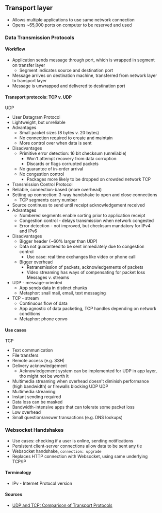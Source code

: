 ## Transport layer 

- Allows multiple applications to use same network connection 
- Opens ~65,000 ports on computer to be reserved and used 

### Data Transmission Protocols 

#### Workflow 
- Application sends message through port, which is wrapped in segment on transfer layer 
    - Segment indicates source and destination port  
- Message arrives on destination machine, transferred from network layer to transport layer 
- Message is unwrapped and delivered to destination port 

#### Transport protocols: TCP v. UDP 
UDP 
- User Datagram Protocol
- Lightweight, but unreliable 
- Advantages 
    - Small packet sizes (8 bytes v. 20 bytes)
    - No connection required to create and maintain 
    - More control over when data is sent 
- Disadvantages 
    - Primitive error detection: 16 bit checksum (unreliable)
        - Won't attempt recovery from data corruption 
        - Discards or flags corrupted packets
    - No guarantee of in-order arrival 
    - No congestion control 
        - Packages more likely to be dropped on crowded network 
TCP 
- Transmission Control Protocol 
- Reliable, connection-based (more overhead)
- Setting up connection: 3-way handshake to open and close connections 
    - TCP segments carry number 
- Source continues to send until receipt acknowledgement received 
- Advantages
    - Numbered segments enable sorting prior to application receipt 
    - Congestion control - delays transmission when network congested 
    - Error detection - not improved, but checksum mandatory for IPv4 and IPv6
- Disadvantages 
    - Bigger header (~60% larger than UDP)
    - Data not guaranteed to be sent immediately due to congestion control 
        - Use case: real time exchanges like video or phone call 
    - Bigger overhead 
        - Retransmission of packets, acknowledgements of packets 
        - Video streaming has ways of compensating for packet loss 
Messages v. streams 
- UDP - message-oriented 
    - App sends data in distinct chunks 
    - Metaphor: snail mail, email, text messaging 
- TCP - stream
    - Continuous flow of data 
    - App agnostic of data packeting, TCP handles depending on network conditions 
    -  Metaphor: phone convo 

#### Use cases 
TCP
- Text communication 
- File transfers 
- Remote access (e.g. SSH)
- Delivery acknowledgement 
    - Acknowledgement system can be implemented for UDP in app layer, tho might not be worth it  
- Multimedia streaming when overhead doesn't diminish performance (high bandwidth) or firewalls blocking UDP 
UDP 
- Multimedia streaming 
- Instant sending required 
- Data loss can be masked 
- Bandwidth-intensive apps that can tolerate some packet loss 
- Low overhead 
- Small question/answer transactions (e.g. DNS lookups)

### Websocket Handshakes 
- Use cases: checking if a user is online, sending notifications 
- Persistent client-server connections allow data to be sent any tie 
- Websocket handshake, `connection: upgrade`
- Replaces HTTP connection with Websocket, using same underlying TCP/IP

#### Terminology 
- IPv - Internet Protocol version 

#### Sources 
- [UDP and TCP: Comparison of Transport Protocols](https://www.youtube.com/watch?v=Vdc8TCESIg8)